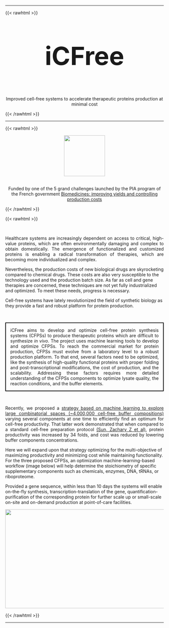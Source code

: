 #
---
	
{{< rawhtml >}}
<p align="center" style="font-size:80px"><b>iCFree</b></p>
<p align="center">Improved cell-free systems to accelerate therapeutic proteins production at minimal cost</p>

{{< /rawhtml >}}

---

{{< rawhtml >}}
<center><img src="/img/investir_avenir.png" width="130" height="130" /></center>

<br>

<p align="center">Funded by one of the 5 grand challenges launched by the PIA program of the French government <a href="https://www.gouvernement.fr/grand-defi-biomedicaments-ameliorer-les-rendements-et-maitriser-les-couts-de-production">Biomedicines: improving yields and controlling production costs</a></p>
{{< /rawhtml >}}


{{< rawhtml >}}

<br>

<p align="justify">
Healthcare systems are increasingly dependent on access to critical, high-value proteins, which are often environmentally damaging and complex to obtain domestically. The emergence of functionalized and customized proteins is enabling a radical transformation of therapies, which are becoming more individualized and complex. 

Nevertheless, the production costs of new biological drugs are skyrocketing compared to chemical drugs. These costs are also very susceptible to the technology used and the production batch size. As far as cell and gene therapies are concerned, these techniques are not yet fully industrialized and optimized. To meet these needs, progress is necessary.

Cell-free systems have lately revolutionized the field of synthetic biology as they provide a fast and robust platform for protein production.
</p>

<br>

<p align="justify" style="border:2px; border-style:solid; border-color:black; padding: 1em;">
iCFree aims to develop and optimize cell-free protein synthesis systems (CFPSs) to produce therapeutic proteins which are difficult to synthesize <i>in vivo</i>. The project uses machine learning tools to develop and optimize CFPSs. To reach the commercial market for protein production, CFPSs must evolve from a laboratory level to a robust production platform. To that end, several factors need to be optimized, like the synthesis of high-quality functional proteins with proper folding and post-transcriptional modifications, the cost of production, and the scalability. Addressing these factors requires more detailed understanding of the CFPSs components to optimize lysate quality, the reaction conditions, and the buffer elements.
</p>

<br>

<p align="justify">
Recently, we proposed a <a href="https://www.nature.com/articles/s41467-020-15798-5">strategy based on machine learning to explore large combinatorial spaces (~4,000,000 cell-free buffer compositions)</a> varying several components at one time to efficiently find an optimum for cell-free productivity. That latter work demonstrated that when compared to a standard cell-free preparation protocol <a href="https://pubmed.ncbi.nlm.nih.gov/24084388/">(Sun, Zachary Z et al)</a>, protein productivity was increased by 34 folds, and cost was reduced by lowering buffer components concentrations.

Here we will expand upon that strategy optimizing for the multi-objective of maximizing productivity and minimizing cost while maintaining functionality. For the three proposed CFPSs, an optimization machine-learning-based workflow (image below) will help determine the stoichiometry of specific supplementary components such as chemicals, enzymes, DNA, tRNAs, or riboproteome.

Provided a gene sequence, within less than 10 days the systems will enable on-the-fly synthesis, transcription-translation of the gene, quantification-purification of the corresponding protein for further scale up or small-scale on-site and on-demand production at point-of-care facilities.
</p>

<center><img src="/img/icfree.png" width="700" height="315" /></center>

{{< /rawhtml >}}

---